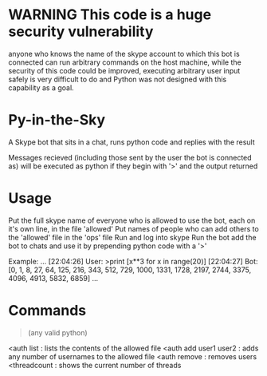 WARNING This code is a huge security vulnerability
==================================================
 anyone who knows the name of the skype account to which this bot is connected can run arbitrary commands on the host machine,
 while the security of this code could be improved, executing arbitrary user input safely is very difficult to do and Python was not designed with 
 this capability as a goal.

Py-in-the-Sky
=============

A Skype bot that sits in a chat, runs python code and replies with the result

Messages recieved (including those sent by the user the bot is connected as) will be executed as python if they begin with '>' and the output returned

Usage
=====
Put the full skype name of everyone who is allowed to use the bot, each on it's own line, in the file 'allowed'
Put names of people who can add others to the 'allowed' file in the 'ops' file
Run and log into skype
Run the bot
add the bot to chats and use it by prepending python code with a '>'

Example:
...
[22:04:26] User: >print [x**3 for x in range(20)]
[22:04:27] Bot: [0, 1, 8, 27, 64, 125, 216, 343, 512, 729, 1000, 1331, 1728, 2197, 2744, 3375, 4096, 4913, 5832, 6859]
...

Commands
========
>(any valid python)

<auth list : lists the contents of the allowed file
<auth add user1 user2 : adds any number of usernames to the allowed file
<auth remove : removes users
<threadcount : shows the current number of threads
